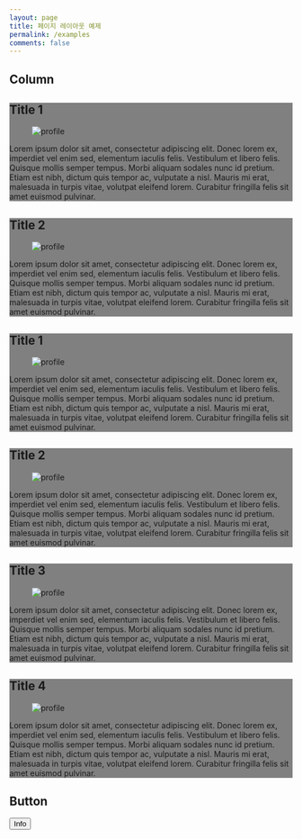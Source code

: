 ```yaml
---
layout: page
title: 페이지 레이아웃 예제
permalink: /examples
comments: false
---
```


<h2>Column</h2>
<div class="row justify-content-between">
        <div class="col-sm-6" style="background-color: gray">
            <h2>Title 1</h2>
            <figure>        
                <img class="" src="{{site.baseurl}}/assets/images/profile/profile-bomber.jpg" alt="profile" />
            </figure>
            <p>Lorem ipsum dolor sit amet, consectetur adipiscing elit. Donec lorem ex, imperdiet vel enim sed, elementum iaculis felis. Vestibulum et libero felis. Quisque mollis semper tempus. Morbi aliquam sodales nunc id pretium. Etiam est nibh, dictum quis tempor ac, vulputate a nisl. Mauris mi erat, malesuada in turpis vitae, volutpat eleifend lorem. Curabitur fringilla felis sit amet euismod pulvinar.</p>
        </div>
        <div class="col-sm-6" style="background-color: gray">
            <h2>Title 2</h2>
            <figure>        
                <img class="" src="{{site.baseurl}}/assets/images/profile/profile-bomber.jpg" alt="profile" />
            </figure>
            <p>Lorem ipsum dolor sit amet, consectetur adipiscing elit. Donec lorem ex, imperdiet vel enim sed, elementum iaculis felis. Vestibulum et libero felis. Quisque mollis semper tempus. Morbi aliquam sodales nunc id pretium. Etiam est nibh, dictum quis tempor ac, vulputate a nisl. Mauris mi erat, malesuada in turpis vitae, volutpat eleifend lorem. Curabitur fringilla felis sit amet euismod pulvinar.</p>
        </div>
</div>

<div class="row">
    <div class="col-lg-3 col-md-6" style="background-color: gray">
        <h2>Title 1</h2>
        <figure>        
            <img class="" src="{{site.baseurl}}/assets/images/profile/profile-bomber.jpg" alt="profile" />
        </figure>
        <p>Lorem ipsum dolor sit amet, consectetur adipiscing elit. Donec lorem ex, imperdiet vel enim sed, elementum iaculis felis. Vestibulum et libero felis. Quisque mollis semper tempus. Morbi aliquam sodales nunc id pretium. Etiam est nibh, dictum quis tempor ac, vulputate a nisl. Mauris mi erat, malesuada in turpis vitae, volutpat eleifend lorem. Curabitur fringilla felis sit amet euismod pulvinar.</p>
    </div>
    <div class="col-lg-3 col-md-6" style="background-color: gray">
        <h2>Title 2</h2>
        <figure>        
            <img class="" src="{{site.baseurl}}/assets/images/profile/profile-bomber.jpg" alt="profile" />
        </figure>
        <p>Lorem ipsum dolor sit amet, consectetur adipiscing elit. Donec lorem ex, imperdiet vel enim sed, elementum iaculis felis. Vestibulum et libero felis. Quisque mollis semper tempus. Morbi aliquam sodales nunc id pretium. Etiam est nibh, dictum quis tempor ac, vulputate a nisl. Mauris mi erat, malesuada in turpis vitae, volutpat eleifend lorem. Curabitur fringilla felis sit amet euismod pulvinar.</p>
    </div>
    <div class="col-lg-3 col-md-6" style="background-color: gray">
        <h2>Title 3</h2>
        <figure>        
            <img class="" src="{{site.baseurl}}/assets/images/profile/profile-bomber.jpg" alt="profile" />
        </figure>
        <p>Lorem ipsum dolor sit amet, consectetur adipiscing elit. Donec lorem ex, imperdiet vel enim sed, elementum iaculis felis. Vestibulum et libero felis. Quisque mollis semper tempus. Morbi aliquam sodales nunc id pretium. Etiam est nibh, dictum quis tempor ac, vulputate a nisl. Mauris mi erat, malesuada in turpis vitae, volutpat eleifend lorem. Curabitur fringilla felis sit amet euismod pulvinar.</p>
    </div>
    <div class="col-lg-3 col-md-6" style="background-color: gray">
        <h2>Title 4</h2>
        <figure>        
            <img class="" src="{{site.baseurl}}/assets/images/profile/profile-bomber.jpg" alt="profile" />
        </figure>
        <p>Lorem ipsum dolor sit amet, consectetur adipiscing elit. Donec lorem ex, imperdiet vel enim sed, elementum iaculis felis. Vestibulum et libero felis. Quisque mollis semper tempus. Morbi aliquam sodales nunc id pretium. Etiam est nibh, dictum quis tempor ac, vulputate a nisl. Mauris mi erat, malesuada in turpis vitae, volutpat eleifend lorem. Curabitur fringilla felis sit amet euismod pulvinar.</p>
    </div>
</div>
<h2>Button</h2>
<button type="button" class="btn btn-info">Info</button>